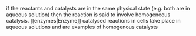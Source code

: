 if the reactants and catalysts are in the same physical state (e.g. both are in aqueous solution) then the reaction is said to involve homogeneous catalysis. [[enzymes|Enzyme]] catalysed reactions in cells take place in aqueous solutions and are examples of homogenous catalysts